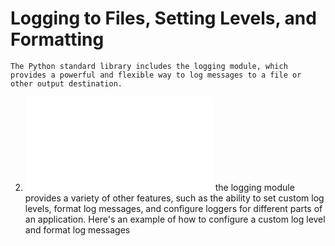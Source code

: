 # Logging to Files, Setting Levels, and Formatting

    The Python standard library includes the logging module, which provides a powerful and flexible way to log messages to a file or other output destination.

2. ![log-with features of format](log-formating.py)
 the logging module provides a variety of other features, such as the ability to set custom log levels, format log messages, and configure loggers for different parts of an application. Here's an example of how to configure a custom log level and format log messages